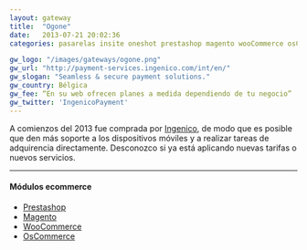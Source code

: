 ```yaml
---
layout: gateway
title:  "Ogone"
date:   2013-07-21 20:02:36
categories: pasarelas insite oneshot prestashop magento wooCommerce osCommerce

gw_logo: "/images/gateways/ogone.png"
gw_url: "http://payment-services.ingenico.com/int/en/"
gw_slogan: "Seamless & secure payment solutions."
gw_country: Bélgica
gw_fee: “En su web ofrecen planes a medida dependiendo de tu negocio”
gw_twitter: 'IngenicoPayment'
---
```


A comienzos del 2013 fue comprada por [Ingenico](/Ingenico/), de modo que es posible que den más soporte a los dispositivos móviles y a realizar tareas de adquirencia directamente. Desconozco si ya está aplicando nuevas tarifas o nuevos servicios.

-------------

#### Módulos ecommerce

- [Prestashop](http://addons.prestashop.com/es/pagos-prestashop-modulos/1798-ogone.html)
- [Magento](http://www.magentocommerce.com/magento-connect/the-official-ogone-extension.html)
- [WooCommerce](http://www.woothemes.com/products/ogone/)
- [OsCommerce](http://addons.oscommerce.com/info/8603)